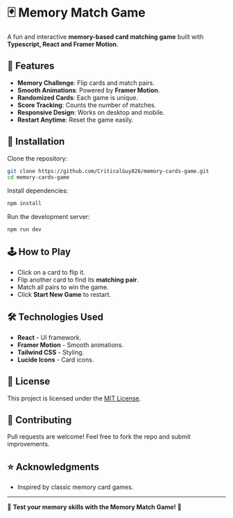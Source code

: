 # 🃏 Memory Match Game

A fun and interactive **memory-based card matching game** built with **Typescript, React and Framer Motion**.

## 📌 Features

- **Memory Challenge**: Flip cards and match pairs.
- **Smooth Animations**: Powered by **Framer Motion**.
- **Randomized Cards**: Each game is unique.
- **Score Tracking**: Counts the number of matches.
- **Responsive Design**: Works on desktop and mobile.
- **Restart Anytime**: Reset the game easily.

## 🚀 Installation

Clone the repository:

```bash
git clone https://github.com/CriticalGuy826/memory-cards-game.git
cd memory-cards-game
```

Install dependencies:

```bash
npm install
```

Run the development server:

```bash
npm run dev
```

## 🕹️ How to Play

- Click on a card to flip it.
- Flip another card to find its **matching pair**.
- Match all pairs to win the game.
- Click **Start New Game** to restart.

## 🛠️ Technologies Used

- **React** - UI framework.
- **Framer Motion** - Smooth animations.
- **Tailwind CSS** - Styling.
- **Lucide Icons** - Card icons.

## 📜 License

This project is licensed under the [MIT License](LICENSE).

## 🤝 Contributing

Pull requests are welcome! Feel free to fork the repo and submit improvements.

## ⭐ Acknowledgments

- Inspired by classic memory card games.

---

🎉 **Test your memory skills with the Memory Match Game!** 🎉

